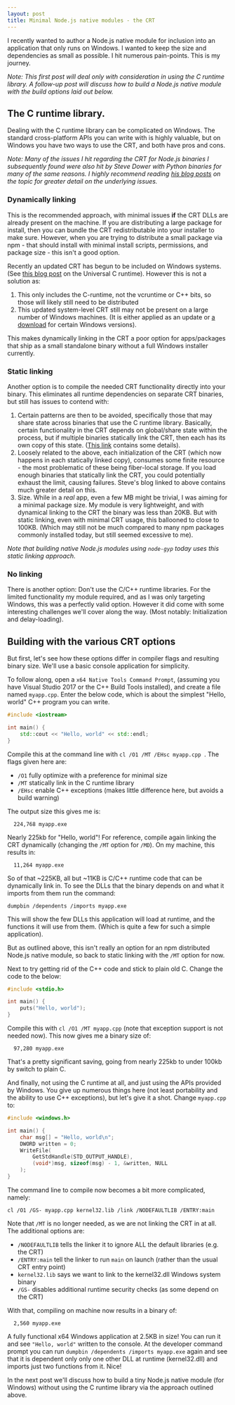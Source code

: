 ```yaml
---
layout: post
title: Minimal Node.js native modules - the CRT
---
```


I recently wanted to author a Node.js native module for inclusion into an application that only runs
on Windows. I wanted to keep the size and dependencies as small as possible. I hit numerous pain-points.
This is my journey.

_Note: This first post will deal only with consideration in using the C runtime library. A follow-up post will
discuss how to build a Node.js native module with the build options laid out below._

## The C runtime library.

Dealing with the C runtime library can be complicated on Windows. The standard cross-platform APIs you
can write with is highly valuable, but on Windows you have two ways to use the CRT, and both have pros and cons.

_Note: Many of the issues I hit regarding the CRT for Node.js binaries I subsequently found were also hit by Steve Dower
with Python binaries for many of the same reasons. I highly recommend reading [his blog posts](https://stevedower.id.au/blog/building-for-python-3-5-part-two/) on the topic for greater detail on the underlying issues._

### Dynamically linking

This is the recommended approach, with minimal issues **if** the CRT DLLs are already present on the machine.
If you are distributing a large package for install, then you can bundle the CRT redistributable into your
installer to make sure. However, when you are trying to distribute a small package via npm - that should
install with minimal install scripts, permissions, and package size - this isn't a good option.

Recently an updated CRT has begun to be included on Windows systems. (See [this blog post](https://blogs.msdn.microsoft.com/vcblog/2015/03/03/introducing-the-universal-crt/)
on the Universal C runtime). However this is not a solution as:

  1. This only includes the C-runtime, not the vcruntime or C++ bits, so those will likely still need to be distributed
  2. This updated system-level CRT still may not be present on a large number of Windows machines. (It is either applied as an update or [a download](https://support.microsoft.com/en-us/help/2999226/update-for-universal-c-runtime-in-windows) for certain Windows versions).

This makes dynamically linking in the CRT a poor option for apps/packages that ship as a small
standalone binary without a full Windows installer currently.

### Static linking

Another option is to compile the needed CRT functionality directly into your binary. This eliminates all
runtime dependencies on separate CRT binaries, but still has issues to contend with:

  1. Certain patterns are then to be avoided, specifically those that may share state across binaries that use
     the C runtime library. Basically, certain functionality in the CRT depends on global/share state within
     the process, but if multiple binaries statically link the CRT, then each has its own copy of this state.
     ([This link](https://docs.microsoft.com/en-us/cpp/c-runtime-library/crt-library-features?view=vs-2017#what-problems-exist-if-an-application-uses-more-than-one-crt-version) contains some details).
  2. Loosely related to the above, each initialization of the CRT (which now happens in each statically linked
     copy), consumes some finite resource - the most problematic of these being fiber-local storage. If you
     load enough binaries that statically link the CRT, you could potentially exhaust the limit, causing failures.
     Steve's blog linked to above contains much greater detail on this.
  3. Size. While in a _real_ app, even a few MB might be trivial, I was aiming for a minimal package size. My module
     is very lightweight, and with dynamical linking to the CRT the binary was less than 20KB. But with static linking,
     even with minimal CRT usage, this ballooned to close to 100KB. (Which may still not be much compared to many
     npm packages commonly installed today, but still seemed excessive to me).

_Note that building native Node.js modules using `node-gyp` today uses this static linking approach._

### No linking

There is another option: Don't use the C/C++ runtime libraries. For the limited functionality my module required,
and as I was only targeting Windows, this was a perfectly valid option. However it did come with some
interesting challenges we'll cover along the way. (Most notably: Initialization and delay-loading).

## Building with the various CRT options

But first, let's see how these options differ in compiler flags and resulting binary size. We'll use
a basic console application for simplicity.

To follow along, open a `x64 Native Tools Command Prompt`, (assuming you have Visual Studio 2017
or the C++ Build Tools installed), and create a file named `myapp.cpp`. Enter the below code, which
is about the simplest "Hello, world" C++ program you can write.

```cpp
#include <iostream>

int main() {
    std::cout << "Hello, world" << std::endl;
}
```

Compile this at the command line with `cl /O1 /MT /EHsc myapp.cpp `. The flags given here are:

 - `/O1` fully optimize with a preference for minimal size
 - `/MT` statically link in the C runtime library
 - `/EHsc` enable C++ exceptions (makes little difference here, but avoids a build warning)

The output size this gives me is:

```
  224,768 myapp.exe
```

Nearly 225kb for "Hello, world"! For reference, compile again linking the CRT dynamically
(changing the `/MT` option for `/MD`). On my machine, this results in:

```
  11,264 myapp.exe
```

So of that ~225KB, all but ~11KB is C/C++ runtime code that can be dynamically link in. To see the
DLLs that the binary depends on and what it imports from them run the command:

```
dumpbin /dependents /imports myapp.exe
```

This will show the few DLLs this application will load at runtime, and the functions it will use from
them. (Which is quite a few for such a simple application).

But as outlined above, this isn't really an option for an npm distributed Node.js native module,
so back to static linking with the `/MT` option for now.

Next to try getting rid of the C++ code and stick to plain old C. Change the code to the below:

```cpp
#include <stdio.h>

int main() {
    puts("Hello, world");
}
```

Compile this with `cl /O1 /MT myapp.cpp` (note that exception support is not needed now). This now gives
me a binary size of:

```
  97,280 myapp.exe
```

That's a pretty significant saving, going from nearly 225kb to under 100kb by switch to plain C.

And finally, not using the C runtime at all, and just using the APIs provided by Windows. You give
up numerous things here (not least portability and the ability to use C++ exceptions), but let's
give it a shot. Change `myapp.cpp` to:

```cpp
#include <windows.h>

int main() {
    char msg[] = "Hello, world\n";
    DWORD written = 0;
    WriteFile(
        GetStdHandle(STD_OUTPUT_HANDLE),
        (void*)msg, sizeof(msg) - 1, &written, NULL
    );
}
```

The command line to compile now becomes a bit more complicated, namely:

```
cl /O1 /GS- myapp.cpp kernel32.lib /link /NODEFAULTLIB /ENTRY:main
```

Note that `/MT` is no longer needed, as we are not linking the CRT in at all. The additional options are:

 - `/NODEFAULTLIB` tells the linker it to ignore ALL the default libraries (e.g. the CRT)
 - `/ENTRY:main` tell the linker to run `main` on launch (rather than the usual CRT entry point)
 - `kernel32.lib` says we want to link to the kernel32.dll Windows system binary
 - `/GS-` disables additional runtime security checks (as some depend on the CRT)

With that, compiling on machine now results in a binary of:

```
  2,560 myapp.exe
```

A fully functional x64 Windows application at 2.5KB in size! You can run it and see `"Hello, world"`
written to the console. At the developer command prompt you can run `dumpbin /dependents /imports myapp.exe`
again and see that it is dependent only only one other DLL at runtime (kernel32.dll) and imports just
two functions from it. Nice!

In the next post we'll discuss how to build a tiny Node.js native module (for Windows) without using the
C runtime library via the approach outlined above.
